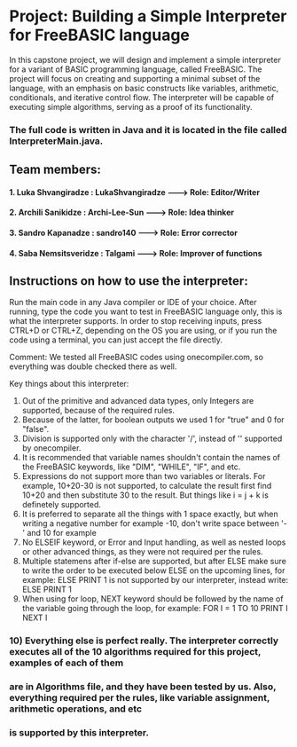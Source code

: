 # Project: Building a Simple Interpreter for FreeBASIC language

In this capstone project, we will design and implement a simple interpreter 
for a variant of BASIC programming language, called FreeBASIC. The project will focus on creating and supporting 
a minimal subset of the language, with an emphasis on basic constructs like 
variables, arithmetic, conditionals, and iterative control flow. The interpreter 
will be capable of executing simple algorithms, serving as a proof of its functionality.

### The full code is written in Java and it is located in the file called InterpreterMain.java.

## Team members:

#### 1. Luka Shvangiradze : LukaShvangiradze ---> Role: Editor/Writer
#### 2. Archili Sanikidze : Archi-Lee-Sun ---> Role: Idea thinker
#### 3. Sandro Kapanadze : sandro140 ---> Role: Error corrector
#### 4. Saba Nemsitsveridze : Talgami ---> Role: Improver of functions

## Instructions on how to use the interpreter:

Run the main code in any Java compiler or IDE of your choice. After running, type the code you want to test in FreeBASIC language only, this is what the interpreter supports.
In order to stop receiving inputs, press CTRL+D or CTRL+Z, depending on the OS you are using, or if you run the code using a terminal, you can just accept the file directly.

Comment: We tested all FreeBASIC codes using onecompiler.com, so everything was double checked there as well.

Key things about this interpreter:
1) Out of the primitive and advanced data types, only Integers are supported, because of the required rules.
2) Because of the latter, for boolean outputs we used 1 for "true" and 0 for "false".
3) Division is supported only with the character '/', instead of '\' supported by onecompiler.
4) It is recommended that variable names shouldn't contain the names of the FreeBASIC keywords, like "DIM", "WHILE", "IF", and etc.
5) Expressions do not support more than two variables or literals. For example, 10+20-30 is not supported, to calculate the result first find 10+20 and then substitute 30 to 
the result. But things like i = j + k is definetely supported.
6) It is preferred to separate all the things with 1 space exactly, but when writing a negative number for example -10, don't write space between '-' and 10 for example
7) No ELSEIF keyword, or Error and Input handling, as well as nested loops or other advanced things, as they were not required per the rules.
8) Multiple statemens after if-else are supported, but after ELSE make sure to write the order to be executed below ELSE on the upcoming lines, for example:
ELSE PRINT 1 is not supported by our interpreter, instead write:
                                                    ELSE
                                                    PRINT 1
9) When using for loop, NEXT keyword should be followed by the name of the variable going through the loop, for example:
   FOR I = 1 TO 10
   PRINT I
   NEXT I
   
 ### 10) Everything else is perfect really. The interpreter correctly executes all of the 10 algorithms required for this project, examples of each of them
### are in Algorithms file, and they have been tested by us. Also, everything required per the rules, like variable assignment, arithmetic operations, and etc 
### is supported by this interpreter.
